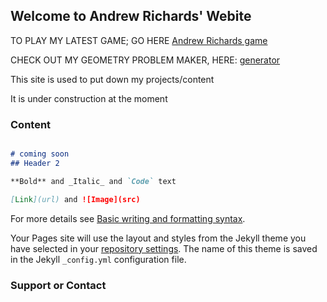 ## Welcome to Andrew Richards' Webite

TO PLAY MY LATEST GAME; GO HERE
<a href="./rpg-text-adventure.html">Andrew Richards game<a>
  
CHECK OUT MY GEOMETRY PROBLEM MAKER, HERE:
<a href="./geometry_problem_generator.html">generator<a>
  
  
  
This site is used to put down my projects/content
  
It is under construction at the moment



### Content 
```markdown

# coming soon
## Header 2

**Bold** and _Italic_ and `Code` text

[Link](url) and ![Image](src)
```

For more details see [Basic writing and formatting syntax](https://docs.github.com/en/github/writing-on-github/getting-started-with-writing-and-formatting-on-github/basic-writing-and-formatting-syntax).

Your Pages site will use the layout and styles from the Jekyll theme you have selected in your [repository settings](https://github.com/arichards131/my-first-text-rpg/settings/pages). The name of this theme is saved in the Jekyll `_config.yml` configuration file.

### Support or Contact
